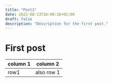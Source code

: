 ```yaml
---
title: "Post1"
date: 2022-08-13T16:00:16+01:00
draft: false
description: "Description for the first post."
---
```


# First post

| column 1 | column 2 |
| - | - |
| row1 | also row 1 |
